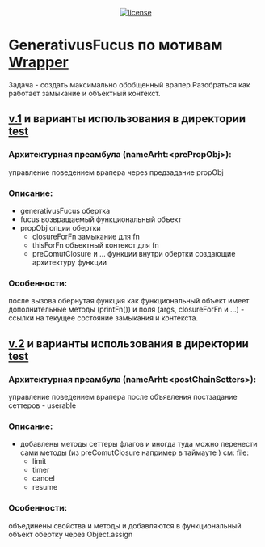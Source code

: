 <div align="center">

[![license](https://img.shields.io/badge/license-MIT-blue.svg)](https://github.com/legioner9/GenerativusFucus/blob/master/LICENSE)
</div>

# GenerativusFucus по мотивам [Wrapper](https://github.com/HowProgrammingWorks/Wrapper)
Задача - создать максимально обобщенный врапер.Разобраться как работает замыкание и объектный контекст.
## [v.1](node_modules/v.1/index.js) и варианты использования в директории [test](node_modules/v.1/test)
### Архитектурная преамбула (nameArht:\<prePropObj>):
управление поведением врапера через предзадание propObj
### Описание:
- generativusFucus обертка
- fucus возвращаемый функциональный объект
- propObj опции обертки
  - closureForFn замыкание для fn
  - thisForFn объектный контекст для fn
  - preComutClosure и ... функции внутри обертки создающие архитектуру функции
### Особенности:
после вызова обернутая функция как функциональный объект имеет дополнительные методы (printFn()) и поля (args, closureForFn и ...) - ссылки на текущее состояние замыкания и контекста.
## [v.2](node_modules/v.2/index.js) и варианты использования в директории [test](node_modules/v.2/test)
### Архитектурная преамбула (nameArht:\<postChainSetters>):
управление поведением врапера после объявления постзадание сеттеров - userable
### Описание:
- добавлены методы сеттеры флагов и иногда туда можно перенести сами методы (из preComutClosure например в таймауте ) см: [file](node_modules/v.2/test/counterLimit_assign_t_l_c_r_4.js):
  - limit
  - timer
  - cancel
  - resume
### Особенности:
объединены свойства и методы и добавляются в функциональный объект обертку через Object.assign
